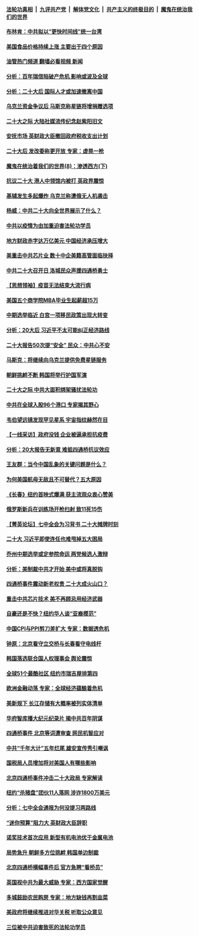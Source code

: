 ####  [法轮功真相](../../../../basic/blob/master/README.md?t=10182031) &nbsp;|&nbsp; [九评共产党](../../../../9ping.md/blob/master/README.md?t=10182031) &nbsp;|&nbsp; [解体党文化](../../../../jtdwh.md/blob/master/README.md?t=10182031)  &nbsp;|&nbsp; [共产主义的终极目的](../../../../gczydzjmd.md/blob/master/README.md?t=10182031) &nbsp;|&nbsp; [魔鬼在统治我们的世界](../../../../mgztzwmdsj.md/blob/master/README.md?t=10182031) 

#### [布林肯：中共拟以“更快时间线”统一台湾](../pages/nf4514/n13847595.md?t=10182031) 

#### [美国食品价格持续上涨 主要出于四个原因](../pages/nf4514/n13847448.md?t=10182031) 

#### [油管热门频道 翻墙必看视频 新闻](http://209.250.226.216:81/youtube.html?10182031)

#### [分析：百年瑞信陷破产危机 影响或波及全球](../pages/nf4514/n13847079.md?t=10182031) 

#### [分析：二十大后 国际人才或加速撤离中国](../pages/nf4514/n13847058.md?t=10182031) 

#### [乌克兰资金争议后 马斯克称星链将增捐赠选项](../pages/nf4514/n13847359.md?t=10182031) 

#### [二十大之际 大陆社媒流传纪念赵紫阳旧文](../pages/nf4514/n13847033.md?t=10182031) 

#### [安抚市场 英财政大臣撤回政府税收支出计划](../pages/nf4514/n13847312.md?t=10182031) 

#### [二十大后 发改委称更开放 专家：虚晃一枪](../pages/nf4514/n13847367.md?t=10182031) 

#### [魔鬼在统治着我们的世界(8)：渗透西方(下)](../pages/nf4514/n10429603.md?t=10182031) 

#### [抗议二十大 港人中领馆内被打 英政界震惊](../pages/nf4514/n13847167.md?t=10182031) 

#### [基辅发生多起爆炸 乌克兰称遭俄无人机袭击](../pages/nf4514/n13846973.md?t=10182031) 

#### [杨威：中共二十大向全世界展示了什么？](../pages/nf4514/n13846948.md?t=10182031) 

#### [中共以疫情为由加重迫害法轮功学员](../pages/nf4514/n13845591.md?t=10182031) 

#### [地方财政赤字达万亿美元 中国经济承压增大](../pages/nf4514/n13846852.md?t=10182031) 

#### [美重击中共芯片业 数十中企美籍高管面临抉择](../pages/nf4514/n13846793.md?t=10182031) 

#### [中共二十大召开日 洛城民众声援四通桥勇士](../pages/nf4514/n13846810.md?t=10182031) 

#### [【思想领袖】疫苗无法结束大流行病](../pages/nf4514/n13828447.md?t=10182031) 

#### [美国五个商学院MBA毕业生起薪超15万](../pages/nf4514/n13844195.md?t=10182031) 

#### [中期选举临近 白宫一项移民政策出现大转变](../pages/nf4514/n13846731.md?t=10182031) 

#### [分析：20大后 习近平不太可能纠正经济路线](../pages/nf4514/n13845672.md?t=10182031) 

#### [二十大报告50次提“安全” 民众：中共心不安](../pages/nf4514/n13846613.md?t=10182031) 

#### [马斯克：将继续向乌克兰提供免费星链服务](../pages/nf4514/n13845582.md?t=10182031) 

#### [朝鲜挑衅不断 韩国将举行护国军演](../pages/nf4514/n13846442.md?t=10182031) 

#### [二十大之际 中共大面积绑架骚扰法轮功](../pages/nf4514/n13846381.md?t=10182031) 

#### [中共在全球入股96个港口 专家揭其野心](../pages/nf4514/n13846440.md?t=10182031) 

#### [韦伯望远镜发现罕见星系 宇宙指纹赫然在目](../pages/nf4514/n13846219.md?t=10182031) 

#### [【一线采访】政府没钱 企业被逼承担抗疫费](../pages/nf4514/n13845946.md?t=10182031) 

#### [分析：20大报告无新意 难抵四通桥抗议效应](../pages/nf4514/n13846571.md?t=10182031) 

#### [王友群：当今中国乱象的关键问题是什么？](../pages/nf4514/n13846313.md?t=10182031) 

#### [为何美国航母无敌且不可替代？五大原因](../pages/nf4514/n13845124.md?t=10182031) 

#### [《长春》纽约首映式爆满 获主流观众衷心赞美](../pages/nf4514/n13846322.md?t=10182031) 

#### [俄罗斯新兵在训练场开枪扫射 致11死15伤](../pages/nf4514/n13846303.md?t=10182031) 

#### [【菁英论坛】七中全会为习背书 二十大摊牌时刻](../pages/nf4514/n13846297.md?t=10182031) 

#### [二十大 习近平即使连任也难甩掉五大困局](../pages/nf4514/n13846189.md?t=10182031) 

#### [乔州中期选举或定参院命运 两党候选人激辩](../pages/nf4514/n13846173.md?t=10182031) 

#### [分析：美制裁中共才开始 美中或将真脱钩](../pages/nf4514/n13845305.md?t=10182031) 

#### [四通桥事件震动新老权贵 二十大成火山口？](../pages/nf4514/n13846024.md?t=10182031) 

#### [重击中共芯片技术 美不再顾忌用经济武器](../pages/nf4514/n13845753.md?t=10182031) 

#### [自豪还是不快？纽约华人谈“亚裔模范”](../pages/nf4514/n13845812.md?t=10182031) 

#### [中国CPI与PPI剪刀差扩大 专家：数据透危机](../pages/nf4514/n13845986.md?t=10182031) 

#### [钟原：北京看守立交桥与长春看守电线杆](../pages/nf4514/n13845913.md?t=10182031) 

#### [韩国落选联合国人权理事会 舆论震惊](../pages/nf4514/n13845875.md?t=10182031) 

#### [全球51个最酷社区 纽约市瑞吉屋排第四](../pages/nf4514/n13845770.md?t=10182031) 

#### [欧洲金融动荡 专家：全球经济蕴酿着危机](../pages/nf4514/n13845755.md?t=10182031) 

#### [美新规下 长江存储有大概率被列实体清单](../pages/nf4514/n13845665.md?t=10182031) 

#### [华府智库播大纪元纪录片 揭中共百年阴谋](../pages/nf4514/n13845707.md?t=10182031) 

#### [四通桥事件 北京等词遭审查 网民机智应对](../pages/nf4514/n13845578.md?t=10182031) 

#### [中共“千年大计”五年烂尾 雄安宣传秀引嘲讽](../pages/nf4514/n13845158.md?t=10182031) 

#### [国税局人员增加将对美国人有哪些影响](../pages/nf4514/n13845392.md?t=10182031) 

#### [北京四通桥事件冲击二十大政局 专家解读](../pages/nf4514/n13845256.md?t=10182031) 

#### [纽约“杀猪盘”团伙11人落网 涉诈1800万美元](../pages/nf4514/n13845122.md?t=10182031) 

#### [分析：七中全会通报为何没提习两路线](../pages/nf4514/n13844995.md?t=10182031) 

#### [“迷你预算”阻力大 英财政大臣辞职](../pages/nf4514/n13845380.md?t=10182031) 

#### [诺奖技术首次应用 新型有机电池优于金属电池](../pages/nf4514/n13845219.md?t=10182031) 

#### [局势急升 朝鲜多方位挑衅 韩国单边制裁](../pages/nf4514/n13845341.md?t=10182031) 

#### [北京四通桥横幅事件后 官方急聘“看桥员”](../pages/nf4514/n13845237.md?t=10182031) 

#### [英国视中共为最大威胁 专家：西方国家觉醒](../pages/nf4514/n13845017.md?t=10182031) 

#### [多城鼓励农民购房 专家：地方缺钱再割韭菜](../pages/nf4514/n13844904.md?t=10182031) 

#### [美政府将继续推进对华关税 听取公众意见](../pages/nf4514/n13844942.md?t=10182031) 

#### [三位被中共迫害致死的法轮功学员](../pages/nf4514/n13843974.md?t=10182031) 

<img src='http://gfw-breaker.win/goodnews/indexes/nf4514.md' width='0px' height='0px'/>
